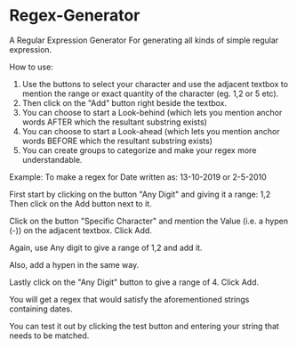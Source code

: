# Regex-Generator
A Regular Expression Generator
For generating all kinds of simple regular expression.

How to use:
1. Use the buttons to select your character and use the adjacent textbox to mention the range or exact quantity of the character (eg. 1,2 or 5 etc).
2. Then click on the "Add" button right beside the textbox.
3. You can choose to start a Look-behind (which lets you mention anchor words AFTER which the resultant substring exists) 
4. You can choose to start a Look-ahead (which lets you mention anchor words BEFORE which the resultant substring exists)
5. You can create groups to categorize and make your regex more understandable. 

Example: 
To make a regex for Date written as:
13-10-2019 or 2-5-2010

First start by clicking on the button "Any Digit" and giving it a range: 1,2
Then click on the Add button next to it.

Click on the button "Specific Character" and mention the Value (i.e. a hypen (-)) on the adjacent textbox. Click Add.

Again, use Any digit to give a range of 1,2 and add it.

Also, add a hypen in the same way.

Lastly click on the "Any Digit" button to give a range of 4. Click Add. 

You will get a regex that would satisfy the aforementioned strings containing dates. 

You can test it out by clicking the test button and entering your string that needs to be matched.
